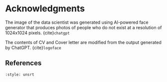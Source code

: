 # Acknowledgments

The image of the data scientist was generated using AI-powered face generator  that produces photos of people who do not exist at a resolution of 1024x1024 pixels. {cite}`chatgpt`

The contents of CV and Cover letter are modified from the output generated by ChatGPT. {cite}`logoface`

## References
```{bibliography}
:style: unsrt
```



